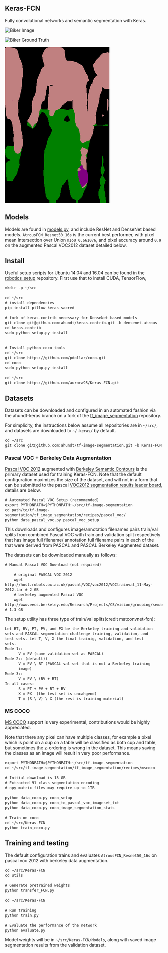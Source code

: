 

Keras-FCN
---------

Fully convolutional networks and semantic segmentation with Keras.

![Biker Image](doc/2007_00129.jpg)

![Biker Ground Truth](doc/2007_00129.png)

![Biker as classified by AtrousFCN_Resnet50_16s](doc/AtrousFCN_Resnet50_16s_2007_000129.png)

## Models

Models are found in [models.py](models.py), and include ResNet and DenseNet based models. `AtrousFCN_Resnet50_16s` is the current best performer, with pixel mean Intersection over Union `mIoU 0.661076`, and pixel accuracy around `0.9` on the augmented Pascal VOC2012 dataset detailed below.

## Install

Useful setup scripts for Ubuntu 14.04 and 16.04 can be found in the [robotics_setup](https://github.com/ahundt/robotics_setup) repository. First use that to install CUDA, TensorFlow,

```
mkdir -p ~/src

cd ~/src
# install dependencies
pip install pillow keras sacred

# fork of keras-contrib necessary for DenseNet based models
git clone git@github.com:ahundt/keras-contrib.git -b densenet-atrous
cd keras-contrib
sudo python setup.py install


# Install python coco tools
cd ~/src
git clone https://github.com/pdollar/coco.git
cd coco
sudo python setup.py install

cd ~/src
git clone https://github.com/aurora95/Keras-FCN.git
```

## Datasets

Datasets can be downloaded and configured in an automated fashion via the ahundt-keras branch on a fork of the [tf_image_segmentation](https://github.com/ahundt/tf-image-segmentation/tree/ahundt-keras) repository.

For simplicity, the instructions below assume all repositories are in `~/src/`, and datasets are downloaded to `~/.keras/` by default.

```
cd ~/src
git clone git@github.com:ahundt/tf-image-segmentation.git -b Keras-FCN
```

### Pascal VOC + Berkeley Data Augmentation

[Pascal VOC 2012](http://host.robots.ox.ac.uk/pascal/VOC/voc2012/) augmented with [Berkeley Semantic Contours](https://www2.eecs.berkeley.edu/Research/Projects/CS/vision/grouping/) is the primary dataset used for training Keras-FCN. Note that the default configuration maximizes the size of the dataset, and will not in a form that can be submitted to the pascal [VOC2012 segmentation results leader board](http://host.robots.ox.ac.uk:8080/leaderboard/displaylb.php?challengeid=11&compid=6), details are below.


```
# Automated Pascal VOC Setup (recommended)
export PYTHONPATH=$PYTHONPATH:~/src/tf-image-segmentation
cd path/to/tf-image-segmentation/tf_image_segmentation/recipes/pascal_voc/
python data_pascal_voc.py pascal_voc_setup
```

This downloads and configures image/annotation filenames pairs train/val splits from combined Pascal VOC with train and validation split respectively that has
image full filename/ annotation full filename pairs in each of the that were derived
from PASCAL and PASCAL Berkeley Augmented dataset.

The datasets can be downloaded manually as follows:

```
# Manual Pascal VOC Download (not required)

    # original PASCAL VOC 2012
    wget http://host.robots.ox.ac.uk/pascal/VOC/voc2012/VOCtrainval_11-May-2012.tar # 2 GB
    # berkeley augmented Pascal VOC
    wget http://www.eecs.berkeley.edu/Research/Projects/CS/vision/grouping/semantic_contours/benchmark.tgz # 1.3 GB
```

The setup utility has three type of train/val splits(credit matconvnet-fcn):

    Let BT, BV, PT, PV, and PX be the Berkeley training and validation
    sets and PASCAL segmentation challenge training, validation, and
    test sets. Let T, V, X the final trainig, validation, and test
    sets.
    Mode 1::
          V = PV (same validation set as PASCAL)
    Mode 2:: (default))
          V = PV \ BT (PASCAL val set that is not a Berkeley training
          image)
    Mode 3::
          V = PV \ (BV + BT)
    In all cases:
          S = PT + PV + BT + BV
          X = PX  (the test set is uncahgend)
          T = (S \ V) \ X (the rest is training material)


### MS COCO


[MS COCO](mscoco.org) support is very experimental, contributions would be highly appreciated.

Note that there any pixel can have multiple classes, for example a pixel which is point on a cup on a table will be classified as both cup and table, but sometimes the z-ordering is wrong in the dataset. This means saving the classes as an image will result in very poor performance.

```
export PYTHONPATH=$PYTHONPATH:~/src/tf-image-segmentation
cd ~/src/tf-image-segmentation/tf_image_segmentation/recipes/mscoco

# Initial download is 13 GB
# Extracted 91 class segmentation encoding
# npy matrix files may require up to 1TB

python data_coco.py coco_setup
python data_coco.py coco_to_pascal_voc_imageset_txt
python data_coco.py coco_image_segmentation_stats

# Train on coco
cd ~/src/Keras-FCN
python train_coco.py
```


## Training and testing

The default configuration trains and evaluates `AtrousFCN_Resnet50_16s` on pascal voc 2012 with berkeley data augmentation.

```
cd ~/src/Keras-FCN
cd utils

# Generate pretrained weights
python transfer_FCN.py

cd ~/src/Keras-FCN

# Run training
python train.py

# Evaluate the performance of the network
python evaluate.py

```

Model weights will be in `~/src/Keras-FCN/Models`, along with saved image segmentation results from the validation dataset.